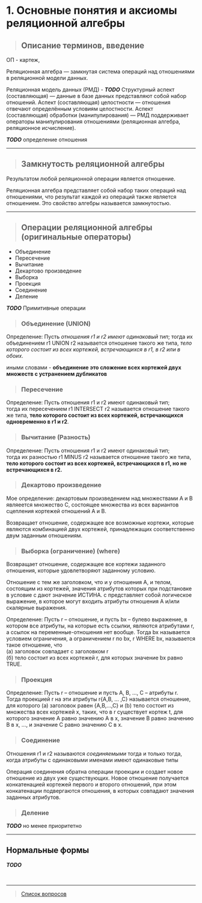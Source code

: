 # 1. Основные понятия и аксиомы реляционной алгебры

>## Описание терминов, введение

ОП - картеж, 

Реляционная алгебра — замкнутая система операций над отношениями в реляционной модели данных.

Реляционная модель данных (РМД) - ***TODO***
Структурный аспект (составляющая) — данные в базе данных представляют собой набор отношений.
Аспект (составляющая) целостности — отношения отвечают определённым условиям целостности.
Аспект (составляющая) обработки (манипулирования) — РМД поддерживает операторы манипулирования отношениями (реляционная алгебра, реляционное исчисление).

***TODO*** определение отношения

<hr>

>## Замкнутость реляционной алгебры
Результатом любой реляционной операции является отношение.

Реляционная алгебра представляет собой набор таких операций над отношениями, что результат каждой из операций также является отношением. Это свойство алгебры называется замкнутостью.

<hr>

>## Операции реляционной алгебры (оригинальные операторы)

* Объединение
* Пересечение
* Вычитание
* Декартово произведение
* Выборка
* Проекция
* Соединение
* Деление

***TODO*** Примитивные операции

>### Объединение (UNION)
Определение: Пусть *отношения r1 и r2 имеют одинаковый тип*; тогда их объединением r1 UNION r2 называется отношение такого же типа, *тело которого состоит из всех кортежей, встречающихся в r1, в r2 или в обоих*.

иными словами - **объединение это сложение всех кортежей двух множеств с устранением дубликатов**

>### Пересечение
Определение: Пусть отношения r1 и r2 имеют одинаковый тип;<br>тогда их пересечением r1 INTERSECT r2 называется отношение такого же типа, **тело которого состоит из всех кортежей, встречающихся одновременно в r1 и r2**.

>### Вычитание (Разность)
Определение: Пусть отношения r1 и r2 имеют одинаковый тип;<br>тогда их разностью r1 MINUS r2 называется отношение такого же типа, **тело которого состоит из всех кортежей, встречающихся в r1, но не встречающихся в r2.**

>### Декартово произведение
Мое определение: декартовым произведением над множествами A и B являеется множество C, состоящее множества из всех вариантов сцепления кортежей отношений A и B.

Возвращает отношение, содержащее все возможные кортежи, которые являются комбинацией двух кортежей, принадлежащих соответственно двум заданным отношениям. 

>### Выборка (ограничение) (where) <!---sql_select_operator-->
Возвращает отношение, содержащее все кортежи заданного отношения, которые удовлетворяют заданному условию.

Отношение с тем же заголовком, что и у отношения A, и телом, состоящим из кортежей, значения атрибутов которых при подстановке в условие c дают значение ИСТИНА. c представляет собой логическое выражение, в которое могут входить атрибуты отношения A и/или скалярные выражения. 

Определение: Пусть r – отношение, и пусть bx – булево выражение, в котором все атрибуты, на которые есть ссылки, являются атрибутами r, а ссылок на переменные-отношения нет вообще. Тогда bx называется условием ограничения, а ограничением r по bx, r WHERE bx, называется такое отношение, что<br> (а) заголовок совпадает с заголовком r<br>(б) тело состоит из всех кортежей r, для которых значение bx равно TRUE.

>### Проекция
Определение: Пусть r – отношение и пусть A, B, ..., C – атрибуты r.<br> Тогда проекцией r на эти атрибуты r{A,B, ... ,C} называется отношение, для которого (а) заголовок равен {A,B,...,C} и (b) тело состоит из множества всех кортежей x, таких, что в r существует кортеж t, для которого значение A равно значению A в x, значение B равно значению B в x,
..., и значение C равно значению C в x.

>### Соединение
Отношения r1 и r2 называются *соединяемыми* тогда и только тогда, когда атрибуты с одинаковыми именами имеют одинаковые типы

Операция соединения обратна операции проекции и создает новое отношение из двух уже существующих. Новое отношение получается конкатенацией кортежей первого и второго отношений, при этом конкатенации подвергаются отношения, в которых совпадают значения заданных атрибутов.


>### Деление
***TODO*** но менее приоритетно

<hr>

## Нормальные формы
***TODO***

&nbsp;
<hr>

> [Список вопросов](Вопросы_ТПП.md)